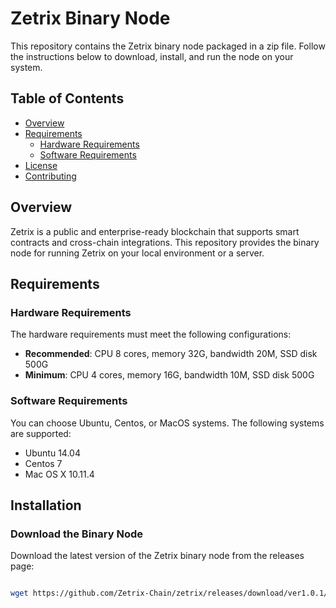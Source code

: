 # Zetrix Binary Node

This repository contains the Zetrix binary node packaged in a zip file. Follow the instructions below to download, install, and run the node on your system.

## Table of Contents
- [Overview](#overview)
- [Requirements](#requirements)
  - [Hardware Requirements](#hardware-requirements)
  - [Software Requirements](#software-requirements)
- [License](#license)
- [Contributing](#contributing)

## Overview
Zetrix is a public and enterprise-ready blockchain that supports smart contracts and cross-chain integrations. This repository provides the binary node for running Zetrix on your local environment or a server.

## Requirements

### Hardware Requirements

The hardware requirements must meet the following configurations:

- **Recommended**: CPU 8 cores, memory 32G, bandwidth 20M, SSD disk 500G
- **Minimum**: CPU 4 cores, memory 16G, bandwidth 10M, SSD disk 500G

### Software Requirements
You can choose Ubuntu, Centos, or MacOS systems. The following systems are supported:

- Ubuntu 14.04
- Centos 7
- Mac OS X 10.11.4

## Installation

### Download the Binary Node

Download the latest version of the Zetrix binary node from the releases page:

```bash

wget https://github.com/Zetrix-Chain/zetrix/releases/download/ver1.0.1/prod_1.0.1_linux_amd64.tar.gz

